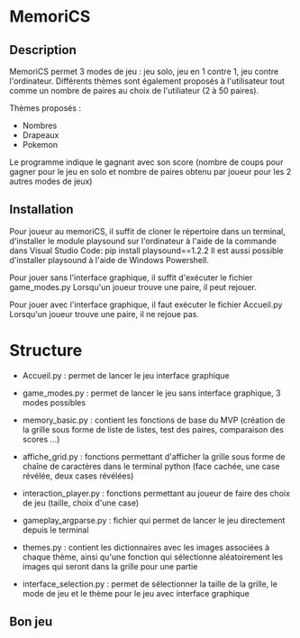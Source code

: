 # MemoriCS



## Description

MemoriCS permet 3 modes de jeu : 
jeu solo, jeu en 1 contre 1, jeu contre l'ordinateur.
Différents thèmes sont également proposés à l'utilisateur tout comme un nombre de paires au choix de l'utiliateur (2 à 50 paires).

Thèmes proposés : 
- Nombres
- Drapeaux
- Pokemon

Le programme indique le gagnant avec son score (nombre de coups pour gagner pour le jeu en solo et nombre de paires obtenu par joueur pour les 2 autres modes de jeux)

## Installation

Pour joueur au memoriCS, il suffit de cloner le répertoire dans un terminal, d'installer le module playsound sur l'ordinateur à l'aide de la commande dans Visual Studio Code: 
pip install playsound==1.2.2
Il est aussi possible d'installer playsound à l'aide de Windows Powershell.

Pour jouer sans l'interface graphique, il suffit d'exécuter le fichier game_modes.py
Lorsqu'un joueur trouve une paire, il peut rejouer.

Pour jouer avec l'interface graphique, il faut exécuter le fichier Accueil.py
Lorsqu'un joueur trouve une paire, il ne rejoue pas.

# Structure

- Accueil.py : permet de lancer le jeu interface graphique

- game_modes.py : permet de lancer le jeu sans interface graphique, 3 modes possibles

- memory_basic.py : contient les fonctions de base du MVP (création de la grille sous forme de liste de listes, test des paires, comparaison des scores ...)

- affiche_grid.py : fonctions permettant d'afficher la grille sous forme de chaîne de caractères dans le terminal python (face cachée, une case révélée, deux cases révélées)

- interaction_player.py : fonctions permettant au joueur de faire des choix de jeu (taille, choix d'une case)

- gameplay_argparse.py : fichier qui permet de lancer le jeu directement depuis le terminal

- themes.py : contient les dictionnaires avec les images associées à chaque thème, ainsi qu'une fonction qui sélectionne aléatoirement les images qui seront dans la grille pour une partie

- interface_selection.py : permet de sélectionner la taille de la grille, le mode de jeu et le thème pour le jeu avec interface graphique

## Bon jeu